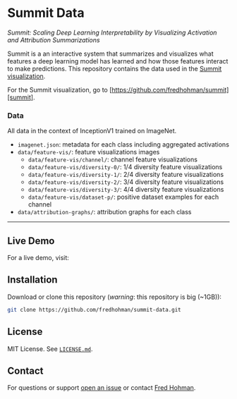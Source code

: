 # Summit Data

*Summit: Scaling Deep Learning Interpretability by Visualizing Activation and Attribution Summarizations*

Summit is a an interactive system that summarizes and visualizes what features a deep learning model has learned and how those features interact to make predictions.
This repository contains the data used in the [Summit visualization][summit].

For the Summit visualization, go to [https://github.com/fredhohman/summit][summit].

### Data

All data in the context of InceptionV1 trained on ImageNet.

* `imagenet.json`: metadata for each class including aggregated activations
* `data/feature-vis/`: feature visualizations images 
	* `data/feature-vis/channel/`: channel feature visualizations
	* `data/feature-vis/diversity-0/`: 1/4 diversity feature visualizations
	* `data/feature-vis/diversity-1/`: 2/4 diversity feature visualizations
	* `data/feature-vis/diversity-2/`: 3/4 diversity feature visualizations
	* `data/feature-vis/diversity-3/`: 4/4 diversity feature visualizations
	* `data/feature-vis/dataset-p/`: positive dataset examples for each channel
* `data/attribution-graphs/`: attribution graphs for each class

***

## Live Demo

For a live demo, visit: 


## Installation

Download or clone this repository (*warning*: this repository is big (~1GB)):

```bash
git clone https://github.com/fredhohman/summit-data.git
```

## License

MIT License. See [`LICENSE.md`](LICENSE.md).


## Contact

For questions or support [open an issue][issues] or contact [Fred Hohman][fred].

[summit]: https://github.com/fredhohman/summit
[fred]: http://www.fredhohman.com
[issues]: https://github.com/fredhohman/summit-data/issues
